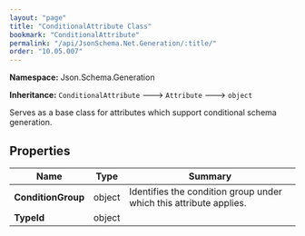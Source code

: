```yaml
---
layout: "page"
title: "ConditionalAttribute Class"
bookmark: "ConditionalAttribute"
permalink: "/api/JsonSchema.Net.Generation/:title/"
order: "10.05.007"
---
```

**Namespace:** Json.Schema.Generation

**Inheritance:**
`ConditionalAttribute`
 🡒 
`Attribute`
 🡒 
`object`

Serves as a base class for attributes which support conditional schema generation.

## Properties

| Name | Type | Summary |
|---|---|---|
| **ConditionGroup** | object | Identifies the condition group under which this attribute applies. |
| **TypeId** | object |  |

